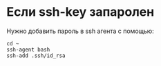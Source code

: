 # Если ssh-key запаролен
Нужно добавить пароль в ssh агента с помощью:
```
cd ~
ssh-agent bash
ssh-add .ssh/id_rsa
```